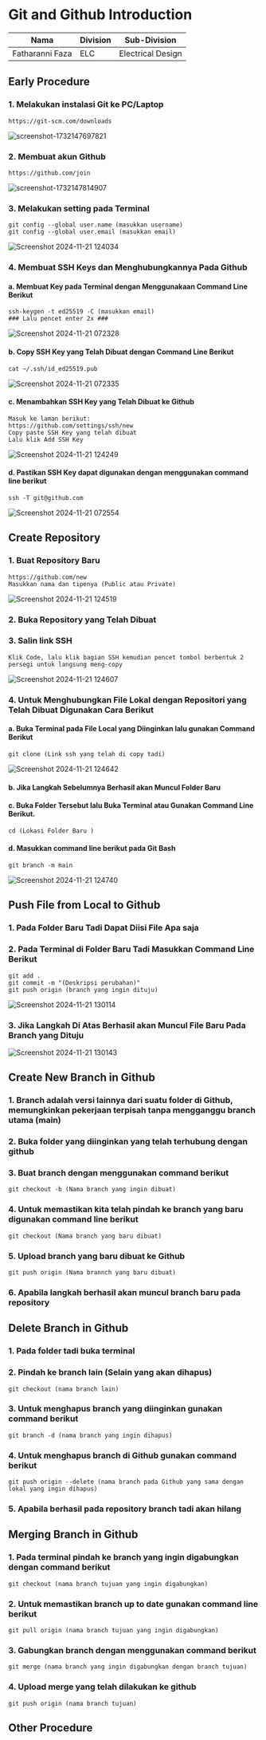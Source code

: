 # Git and Github Introduction

| Nama  | Division        | Sub-Division  |
| ----- | ---------- | ---------- |
| Fatharanni Faza   | ELC | Electrical Design |

## Early Procedure
### 1. Melakukan instalasi Git ke PC/Laptop
	https://git-scm.com/downloads
 ![screenshot-1732147697821](https://github.com/user-attachments/assets/4869d690-5eae-4456-a8ea-e3fe0da6c0ce)
### 2. Membuat akun Github
	https://github.com/join
 ![screenshot-1732147814907](https://github.com/user-attachments/assets/309c90cd-8883-4085-8ae2-536ab54f01c0)
### 3. Melakukan setting pada Terminal
   ```
   git config --global user.name (masukkan username)
   git config --global user.email (masukkan email)
   ```
![Screenshot 2024-11-21 124034](https://github.com/user-attachments/assets/e0060b5b-243a-4e75-985f-73e741b1fa57)
### 4. Membuat SSH Keys dan Menghubungkannya Pada Github
#### a. Membuat Key pada Terminal dengan Menggunakaan Command Line Berikut
   ```
   ssh-keygen -t ed25519 -C (masukkan email)
   ### Lalu pencet enter 2x ###
   ```
 ![Screenshot 2024-11-21 072328](https://github.com/user-attachments/assets/e3b171e1-6490-4ec9-8741-95c37a8bd3d4)
   #### b. Copy SSH Key yang Telah Dibuat dengan Command Line Berikut
   ```
   cat ~/.ssh/id_ed25519.pub
   ```
![Screenshot 2024-11-21 072335](https://github.com/user-attachments/assets/fc4c73b1-de8f-40ad-ac3a-9e5cfe5a5dd3)
   #### c. Menambahkan SSH Key yang Telah Dibuat ke Github
   ```
Masuk ke laman berikut:
https://github.com/settings/ssh/new
Copy paste SSH Key yang telah dibuat
Lalu klik Add SSH Key
```
![Screenshot 2024-11-21 124249](https://github.com/user-attachments/assets/8134eea0-49b7-46be-bd75-cde581dd7183)

#### d. Pastikan SSH Key dapat digunakan dengan menggunakan command line berikut
```
ssh -T git@github.com
```
![Screenshot 2024-11-21 072554](https://github.com/user-attachments/assets/26330a4e-3105-4123-afe5-b2bdb783d0a6)

## Create Repository
### 1. Buat Repository Baru 
```
https://github.com/new
Masukkan nama dan tipenya (Public atau Private)
```
![Screenshot 2024-11-21 124519](https://github.com/user-attachments/assets/cc1c3ff0-6ca8-4ac3-a0af-2e6b523e4151)

### 2. Buka Repository yang Telah Dibuat

### 3. Salin link SSH
```
Klik Code, lalu klik bagian SSH kemudian pencet tombol berbentuk 2 persegi untuk langsung meng-copy
```
![Screenshot 2024-11-21 124607](https://github.com/user-attachments/assets/a7afee25-f747-41a3-ba14-197555c403ee)

### 4. Untuk Menghubungkan File Lokal dengan Repositori yang Telah Dibuat Digunakan Cara Berikut

#### a. Buka Terminal pada File Local yang Diinginkan lalu gunakan Command Berikut 
```
git clone (Link ssh yang telah di copy tadi)
```
![Screenshot 2024-11-21 124642](https://github.com/user-attachments/assets/f609b2d4-345b-4a6a-bcdd-b1ce5d186073)

#### b. Jika Langkah Sebelumnya Berhasil akan Muncul Folder Baru 
#### c. Buka Folder Tersebut lalu Buka Terminal atau Gunakan Command Line Berikut.
```
cd (Lokasi Folder Baru )
```
#### d. Masukkan command line berikut pada Git Bash
```
git branch -m main
```
![Screenshot 2024-11-21 124740](https://github.com/user-attachments/assets/37c9a1ad-5a0b-4641-89c0-c38bb6b44172)

## Push File from Local to Github
### 1. Pada Folder Baru Tadi Dapat Diisi File Apa saja
### 2. Pada Terminal di Folder Baru Tadi Masukkan Command Line Berikut
```
git add . 
git commit -m "(Deskripsi perubahan)"
git push origin (branch yang ingin dituju)
```
![Screenshot 2024-11-21 130114](https://github.com/user-attachments/assets/5d6b800d-e133-4b63-9067-24b1df69f8ed)

### 3. Jika Langkah Di Atas Berhasil akan Muncul File Baru Pada Branch yang Dituju
![Screenshot 2024-11-21 130143](https://github.com/user-attachments/assets/fdaf40f0-5dc2-44c4-ae3c-2539c39f6e51)

## Create New Branch in Github 
### 1. Branch adalah versi lainnya dari suatu folder di Github, memungkinkan pekerjaan terpisah tanpa mengganggu branch utama (main)
### 2. Buka folder yang diinginkan yang telah terhubung dengan github
### 3. Buat branch dengan menggunakan command berikut
```
git checkout -b (Nama branch yang ingin dibuat)
```

### 4. Untuk memastikan kita telah pindah ke branch yang baru digunakan command line berikut
```
git checkout (Nama branch yang baru dibuat)
```
### 5. Upload branch yang baru dibuat ke Github
```
git push origin (Nama brannch yang baru dibuat)
```
### 6. Apabila langkah berhasil akan muncul branch baru pada repository

## Delete Branch in Github
### 1. Pada folder tadi buka terminal
### 2. Pindah ke branch lain (Selain yang akan dihapus)
```
git checkout (nama branch lain)
```
### 3. Untuk menghapus branch yang diinginkan gunakan command berikut 
```
git branch -d (nama branch yang ingin dihapus)
```
### 4. Untuk menghapus branch di Github gunakan command berikut
```
git push origin --delete (nama branch pada Github yang sama dengan lokal yang ingin dihapus)
```
### 5. Apabila berhasil pada repository branch tadi akan hilang

## Merging Branch in Github
### 1. Pada terminal pindah ke branch yang ingin digabungkan dengan command berikut
```
git checkout (nama branch tujuan yang ingin digabungkan)
```
### 2. Untuk memastikan branch up to date gunakan command line berikut
```
git pull origin (nama branch tujuan yang ingin digabungkan)
```
### 3. Gabungkan branch dengan menggunakan command berikut
```
git merge (nama branch yang ingin digabungkan dengan branch tujuan)
```
### 4. Upload merge yang telah dilakukan ke github
```
git push origin (nama branch tujuan)
```
## Other Procedure
